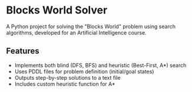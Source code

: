 # Blocks World Solver

A Python project for solving the "Blocks World" problem using search algorithms, developed for an Artificial Intelligence course.

## Features

- Implements both blind (DFS, BFS) and heuristic (Best-First, A*) search
- Uses PDDL files for problem definition (initial/goal states)
- Outputs step-by-step solutions to a text file
- Includes custom heuristic function for A*
